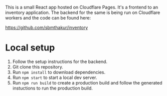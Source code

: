 This is a small React app hosted on Cloudflare Pages. It's a frontend to an inventory application. The backend for the same is being run on Cloudflare workers and the code can be found here:

https://github.com/sbmthakur/inventory

# Local setup

1. Follow the setup instructions for the backend. 
2. Git clone this repository.
3. Run `npm install` to download dependencies.
4. Run `npm start` to start a local dev server.
5. Run `npm run build` to create a production build and follow the generated instuctions to run the production build.
